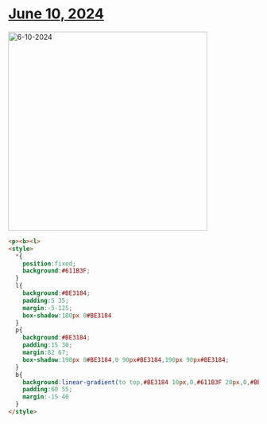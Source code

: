 # [June 10, 2024](https://cssbattle.dev/play/jLHEmDPrjiog52SmqnE6)

<img src="https://firebasestorage.googleapis.com/v0/b/cssbattleapp.appspot.com/o/user%2Fummd3POvEDfFyeFvVdOMG3OOrwE2%2Ftargets%2Ftarget_J4nkknf@2x.png?alt=media" width="400" alt="6-10-2024" />

```html
<p><b><l>
<style>
  *{
    position:fixed;
    background:#611B3F;
  }
  l{
    background:#BE3184;
    padding:5 35;
    margin:-5-125;
    box-shadow:180px 0#BE3184
  }
  p{
    background:#BE3184;
    padding:15 30;
    margin:82 67;
    box-shadow:190px 0#BE3184,0 90px#BE3184,190px 90px#BE3184;
  }
  b{
    background:linear-gradient(to top,#BE3184 10px,0,#611B3F 20px,0,#BE3184 100px,0,#611B3F 110px,0,#BE3184);
    padding:60 55;
    margin:-15 40
  }
</style>
```
